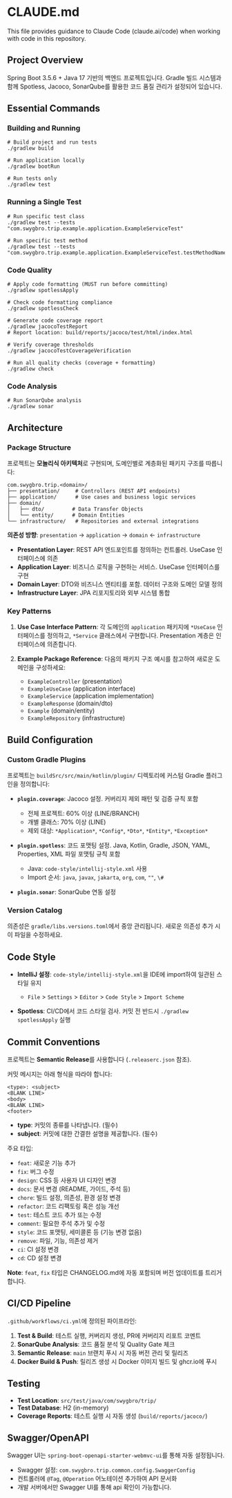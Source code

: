 # CLAUDE.md

This file provides guidance to Claude Code (claude.ai/code) when working with code in this repository.

## Project Overview

Spring Boot 3.5.6 + Java 17 기반의 백엔드 프로젝트입니다. Gradle 빌드 시스템과 함께 Spotless, Jacoco, SonarQube를 활용한 코드 품질 관리가 설정되어 있습니다.

## Essential Commands

### Building and Running
```shell
# Build project and run tests
./gradlew build

# Run application locally
./gradlew bootRun

# Run tests only
./gradlew test
```

### Running a Single Test
```shell
# Run specific test class
./gradlew test --tests "com.swygbro.trip.example.application.ExampleServiceTest"

# Run specific test method
./gradlew test --tests "com.swygbro.trip.example.application.ExampleServiceTest.testMethodName"
```

### Code Quality
```shell
# Apply code formatting (MUST run before committing)
./gradlew spotlessApply

# Check code formatting compliance
./gradlew spotlessCheck

# Generate code coverage report
./gradlew jacocoTestReport
# Report location: build/reports/jacoco/test/html/index.html

# Verify coverage thresholds
./gradlew jacocoTestCoverageVerification

# Run all quality checks (coverage + formatting)
./gradlew check
```

### Code Analysis
```shell
# Run SonarQube analysis
./gradlew sonar
```

## Architecture

### Package Structure

프로젝트는 **모놀리식 아키텍처**로 구현되며, 도메인별로 계층화된 패키지 구조를 따릅니다:

```
com.swygbro.trip.<domain>/
├── presentation/     # Controllers (REST API endpoints)
├── application/      # Use cases and business logic services
├── domain/
│   ├── dto/         # Data Transfer Objects
│   └── entity/      # Domain Entities
└── infrastructure/   # Repositories and external integrations
```

**의존성 방향**: `presentation` → `application` → `domain` ← `infrastructure`

- **Presentation Layer**: REST API 엔드포인트를 정의하는 컨트롤러. UseCase 인터페이스에 의존
- **Application Layer**: 비즈니스 로직을 구현하는 서비스. UseCase 인터페이스를 구현
- **Domain Layer**: DTO와 비즈니스 엔티티를 포함. 데이터 구조와 도메인 모델 정의
- **Infrastructure Layer**: JPA 리포지토리와 외부 시스템 통합

### Key Patterns

1. **Use Case Interface Pattern**: 각 도메인의 `application` 패키지에 `*UseCase` 인터페이스를 정의하고, `*Service` 클래스에서 구현합니다. Presentation 계층은 인터페이스에 의존합니다.

2. **Example Package Reference**: 다음의 패키지 구조 예시를 참고하여 새로운 도메인을 구성하세요:
   - `ExampleController` (presentation)
   - `ExampleUseCase` (application interface)
   - `ExampleService` (application implementation)
   - `ExampleResponse` (domain/dto)
   - `Example` (domain/entity)
   - `ExampleRepository` (infrastructure)

## Build Configuration

### Custom Gradle Plugins

프로젝트는 `buildSrc/src/main/kotlin/plugin/` 디렉토리에 커스텀 Gradle 플러그인을 정의합니다:

- **`plugin.coverage`**: Jacoco 설정. 커버리지 제외 패턴 및 검증 규칙 포함
  - 전체 프로젝트: 60% 이상 (LINE/BRANCH)
  - 개별 클래스: 70% 이상 (LINE)
  - 제외 대상: `*Application*`, `*Config*`, `*Dto*`, `*Entity*`, `*Exception*`

- **`plugin.spotless`**: 코드 포맷팅 설정. Java, Kotlin, Gradle, JSON, YAML, Properties, XML 파일 포맷팅 규칙 포함
  - Java: `code-style/intellij-style.xml` 사용
  - Import 순서: `java`, `javax`, `jakarta`, `org`, `com`, `""`, `\#`

- **`plugin.sonar`**: SonarQube 연동 설정

### Version Catalog

의존성은 `gradle/libs.versions.toml`에서 중앙 관리됩니다. 새로운 의존성 추가 시 이 파일을 수정하세요.

## Code Style

- **IntelliJ 설정**: `code-style/intellij-style.xml`을 IDE에 import하여 일관된 스타일 유지
  - `File` > `Settings` > `Editor` > `Code Style` > `Import Scheme`

- **Spotless**: CI/CD에서 코드 스타일 검사. 커밋 전 반드시 `./gradlew spotlessApply` 실행

## Commit Conventions

프로젝트는 **Semantic Release**를 사용합니다 (`.releaserc.json` 참조).

커밋 메시지는 아래 형식을 따라야 합니다:
```
<type>: <subject>
<BLANK LINE>
<body>
<BLANK LINE>
<footer>
```

- **type**: 커밋의 종류를 나타냅니다. (필수)
- **subject**: 커밋에 대한 간결한 설명을 제공합니다. (필수)

주요 타입:
- `feat`: 새로운 기능 추가
- `fix`: 버그 수정
- `design`: CSS 등 사용자 UI 디자인 변경
- `docs`: 문서 변경 (README, 가이드, 주석 등)
- `chore`: 빌드 설정, 의존성, 환경 설정 변경
- `refactor`: 코드 리팩토링 혹은 성능 개선
- `test`: 테스트 코드 추가 또는 수정
- `comment`: 필요한 주석 추가 및 수정
- `style`: 코드 포맷팅, 세미콜론 등 (기능 변경 없음)
- `remove`: 파일, 기능, 의존성 제거
- `ci`: CI 설정 변경
- `cd`: CD 설정 변경

**Note**: `feat`, `fix` 타입은 CHANGELOG.md에 자동 포함되며 버전 업데이트를 트리거합니다.

## CI/CD Pipeline

`.github/workflows/ci.yml`에 정의된 파이프라인:

1. **Test & Build**: 테스트 실행, 커버리지 생성, PR에 커버리지 리포트 코멘트
2. **SonarQube Analysis**: 코드 품질 분석 및 Quality Gate 체크
3. **Semantic Release**: `main` 브랜치 푸시 시 자동 버전 관리 및 릴리즈
4. **Docker Build & Push**: 릴리즈 생성 시 Docker 이미지 빌드 및 ghcr.io에 푸시

## Testing

- **Test Location**: `src/test/java/com/swygbro/trip/`
- **Test Database**: H2 (in-memory)
- **Coverage Reports**: 테스트 실행 시 자동 생성 (`build/reports/jacoco/`)

## Swagger/OpenAPI

Swagger UI는 `spring-boot-openapi-starter-webmvc-ui`를 통해 자동 설정됩니다.
- Swagger 설정: `com.swygbro.trip.common.config.SwaggerConfig`
- 컨트롤러에 `@Tag`, `@Operation` 어노테이션 추가하여 API 문서화
- 개발 서버에서만 Swagger UI를 통해 api 확인이 가능합니다.
